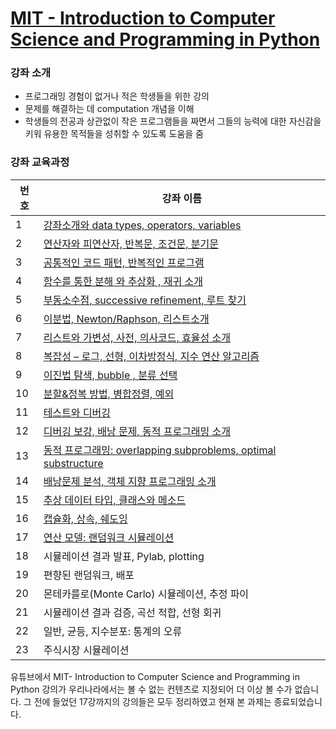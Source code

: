 # [MIT - Introduction to Computer Science and Programming in Python](https://www.inflearn.com/course/mit-%EA%B3%B5%EA%B0%9C%EA%B0%95%EC%A2%8C-python/)



### 강좌 소개
- 프로그래밍 경험이 없거나 적은 학생들을 위한 강의
- 문제를 해결하는 데 computation 개념을 이해
- 학생들의 전공과 상관없이 작은 프로그램들을 짜면서 그들의 능력에 대한 자신감을 키워 유용한 목적들을 성취할 수 있도록 도움을 줌




### 강좌 교육과정


| 번호  | 강좌 이름  |
|---|---|
| 1  | [강좌소개와 data types, operators, variables](https://github.com/KimyoonJIn/Introduction-to-Computer-Science-and-Programming-in-Python/blob/master/lecture/lec.1.md)	  |   
|  2 |  [연산자와 피연산자, 반복문, 조건문, 분기문](https://github.com/KimyoonJIn/Introduction-to-Computer-Science-and-Programming-in-Python/blob/master/lecture/lec.2%263.md) |   
|  3 | [공통적인 코드 패턴, 반복적인 프로그램](https://github.com/KimyoonJIn/Introduction-to-Computer-Science-and-Programming-in-Python/blob/master/lecture/lec.2%263.md)  |   
|  4 | [함수를 통한 분해 와 추상화 , 재귀 소개](https://github.com/KimyoonJIn/Introduction-to-Computer-Science-and-Programming-in-Python/blob/master/lecture/lec.4.md)   |   
|   5| [부동소수점, successive refinement, 루트 찾기](https://github.com/KimyoonJIn/Introduction-to-Computer-Science-and-Programming-in-Python/blob/master/lecture/lec.5.md)  |   
|  6 | [이분법, Newton/Raphson, 리스트소개](https://github.com/KimyoonJIn/Introduction-to-Computer-Science-and-Programming-in-Python/blob/master/lecture/lec.6.md)  |   
|  7 | [리스트와 가변성, 사전, 의사코드, 효율성 소개](https://github.com/KimyoonJIn/Introduction-to-Computer-Science-and-Programming-in-Python/blob/master/lecture/lec.7.md)	  |   
|  8 |  [복잡성 – 로그, 선형, 이차방정식, 지수 연산 알고리즘](https://github.com/KimyoonJIn/Introduction-to-Computer-Science-and-Programming-in-Python/blob/master/lecture/lec.8.md) |   
|  9 |  [이진법 탐색, bubble , 분류 선택](https://github.com/KimyoonJIn/Introduction-to-Computer-Science-and-Programming-in-Python/blob/master/lecture/lec.9.md)	 |   
|  10 | [분할&정복 방법, 병합정렬, 예외](https://github.com/KimyoonJIn/Introduction-to-Computer-Science-and-Programming-in-Python/blob/master/lecture/lec.10.md)  |   
|   11|  [테스트와 디버깅](https://github.com/KimyoonJIn/Introduction-to-Computer-Science-and-Programming-in-Python/blob/master/lecture/lec.11.md) |   
| 12  |[디버깅 보강, 배낭 문제, 동적 프로그래밍 소개](https://github.com/KimyoonJIn/Introduction-to-Computer-Science-and-Programming-in-Python/blob/master/lecture/lec.12.md)   |   
|  13 | [동적 프로그래밍: overlapping subproblems, optimal substructure](https://github.com/KimyoonJIn/Assignment/blob/master/lecture/lec.13.md)  |   
|14   |  [배낭문제 분석, 객체 지향 프로그래밍 소개](https://github.com/KimyoonJIn/Assignment/blob/master/lecture/lec.14.md)	 |   
|  15 | [추상 데이터 타입, 클래스와 메소드](https://github.com/KimyoonJIn/Assignment/blob/master/lecture/lec.15.md)  |   
|   16| [캡슐화, 상속, 쉐도잉](https://github.com/KimyoonJIn/Assignment/blob/master/lecture/lec.16.md)  |   
|17   |  [연산 모델: 랜덤워크 시뮬레이션](https://github.com/KimyoonJIn/Assignment/blob/master/lecture/lec.17.md)	 |   
|  18 |  시뮬레이션 결과 발표, Pylab, plotting	 |   
|   19|  편향된 랜덤워크, 배포	 |   
|20   | 몬테카를로(Monte Carlo) 시뮬레이션, 추정 파이  |   
|  21 |  시뮬레이션 결과 검증, 곡선 적합, 선형 회귀 |   
|   22| 일반, 균등, 지수분포: 통계의 오류	  |   
|   23|  주식시장 시뮬레이션 |   |

유튜브에서 MIT- Introduction to Computer Science and Programming in Python 강의가 우리나라에서는 볼 수 없는 컨텐츠로 지정되어 더 이상 볼 수가 없습니다. 그 전에 들었던 17강까지의 강의들은 모두 정리하였고 현재 본 과제는 종료되었습니다.
